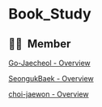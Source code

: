 # Book_Study
## 🤜🏻  Member

[Go-Jaecheol - Overview](https://github.com/Go-Jaecheol)

[SeongukBaek - Overview](https://github.com/SeongukBaek)

[choi-jaewon - Overview](https://github.com/choi-jaewon)
